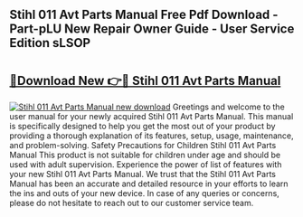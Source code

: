 ## Stihl 011 Avt Parts Manual Free Pdf Download - Part-pLU New Repair Owner Guide - User Service Edition sLSOP

# <h2><a href="http://bc29640.oget.top/?id=Stihl+011+Avt+Parts+Manual">🔗Download New 👉🔴 Stihl 011 Avt Parts Manual</a></h2>

[![Stihl 011 Avt Parts Manual new download](https://i.imgur.com/5g1atiW.png)](http://bc29640.oget.top/?id=Stihl+011+Avt+Parts+Manual)
Greetings and welcome to the user manual for your newly acquired Stihl 011 Avt Parts Manual. This manual is specifically designed to help you get the most out of your product by providing a thorough explanation of its features, setup, usage, maintenance, and problem-solving. Safety Precautions for Children Stihl 011 Avt Parts Manual This product is not suitable for children under age and should be used with adult supervision. Experience the power of list of features with your new Stihl 011 Avt Parts Manual. We trust that the Stihl 011 Avt Parts Manual has been an accurate and detailed resource in your efforts to learn the ins and outs of your new device. In case of any queries or concerns, please do not hesitate to reach out to our customer service team.
